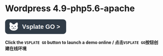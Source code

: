 # Wordpress 4.9-php5.6-apache

<a href="https://www.vsplate.com/?docker-compose=https://github.com/vsplate/dcenvs/wordpress/4.9-php5.6-apache"><img alt="VSPLATE GO" src="https://raw.githubusercontent.com/vsplate/images/master/vsgo_btn.png" width="200px"></a>

**Click the `VSPLATE GO` button to launch a demo online / 点击`VSPLATE GO`按钮创建在线环境**